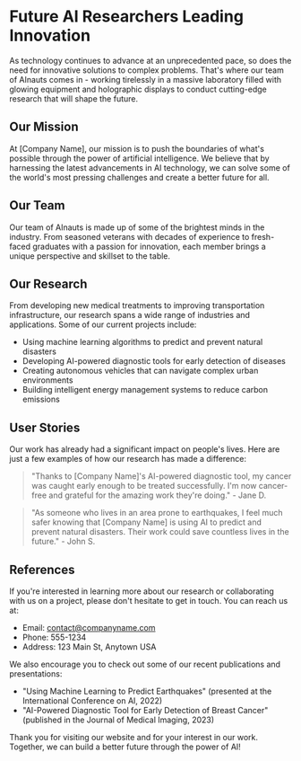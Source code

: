 <!--
Write me content for website with wallpaper which alt text is:

"AInauts working in a massive laboratory filled with glowing equipment and holographic displays, conducting cutting-edge research."

The name/title of the page should not be 1:1 copy of the alt text but rather a real content of the website which is using this wallpaper.

- Use markdown format 
- Start with the heading
- The content should look like a real website 
- Include real sections like references, contact, user stories, etc. use things relevant to the page purpose.
- Feel free to use structure like headings, bullets, numbering, blockquotes, paragraphs, horizontal lines, etc.
- You can use formatting like bold or _italic_
- You can include UTF-8 emojis
- Links should be only #hash anchors (and you can refer to the document itself)
- Do not include images
-->

<!--font:Montserrat-->

# Future AI Researchers Leading Innovation

As technology continues to advance at an unprecedented pace, so does the need for innovative solutions to complex problems. That's where our team of AInauts comes in - working tirelessly in a massive laboratory filled with glowing equipment and holographic displays to conduct cutting-edge research that will shape the future.

## Our Mission

At [Company Name], our mission is to push the boundaries of what's possible through the power of artificial intelligence. We believe that by harnessing the latest advancements in AI technology, we can solve some of the world's most pressing challenges and create a better future for all.

## Our Team

Our team of AInauts is made up of some of the brightest minds in the industry. From seasoned veterans with decades of experience to fresh-faced graduates with a passion for innovation, each member brings a unique perspective and skillset to the table.

## Our Research

From developing new medical treatments to improving transportation infrastructure, our research spans a wide range of industries and applications. Some of our current projects include:

- Using machine learning algorithms to predict and prevent natural disasters
- Developing AI-powered diagnostic tools for early detection of diseases
- Creating autonomous vehicles that can navigate complex urban environments
- Building intelligent energy management systems to reduce carbon emissions

## User Stories

Our work has already had a significant impact on people's lives. Here are just a few examples of how our research has made a difference:

> "Thanks to [Company Name]'s AI-powered diagnostic tool, my cancer was caught early enough to be treated successfully. I'm now cancer-free and grateful for the amazing work they're doing." - Jane D.

> "As someone who lives in an area prone to earthquakes, I feel much safer knowing that [Company Name] is using AI to predict and prevent natural disasters. Their work could save countless lives in the future." - John S.

## References

If you're interested in learning more about our research or collaborating with us on a project, please don't hesitate to get in touch. You can reach us at:

- Email: [contact@companyname.com](#contact)
- Phone: 555-1234
- Address: 123 Main St, Anytown USA

We also encourage you to check out some of our recent publications and presentations:

- "Using Machine Learning to Predict Earthquakes" (presented at the International Conference on AI, 2022)
- "AI-Powered Diagnostic Tool for Early Detection of Breast Cancer" (published in the Journal of Medical Imaging, 2023)

Thank you for visiting our website and for your interest in our work. Together, we can build a better future through the power of AI!
